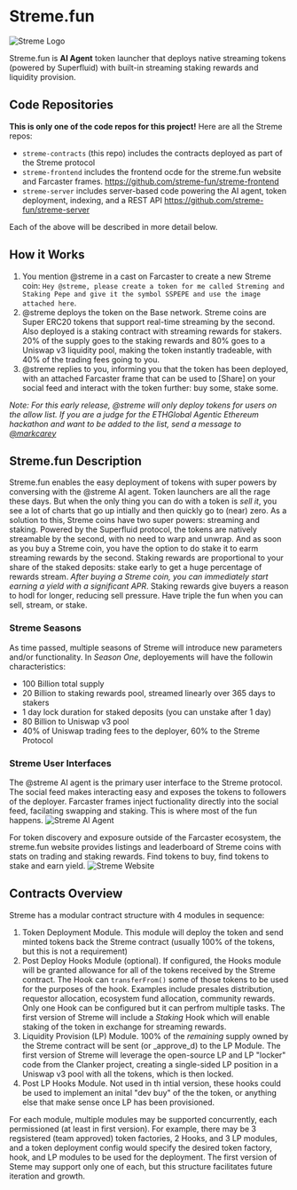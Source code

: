 # Streme.fun
![Streme Logo](https://api.streme.fun/images/streme-logo.png)

Streme.fun is **AI Agent** token launcher that deploys native streaming tokens (powered by Superfluid) with built-in streaming staking rewards and liquidity provision.

## Code Repositories
**This is only one of the code repos for this project!** Here are all the Streme repos:

- `streme-contracts` (this repo) includes the contracts deployed as part of the Streme protocol
- `streme-frontend` includes the frontend ocde for the streme.fun website and Farcaster frames. https://github.com/streme-fun/streme-frontend
- `streme-server` includes server-based code powering the AI agent, token deployment, indexing, and a REST API https://github.com/streme-fun/streme-server

Each of the above will be described in more detail below.

## How it Works
1. You mention @streme in a cast on Farcaster to create a new Streme coin: `Hey @streme, please create a token for me called Streming and Staking Pepe and give it the symbol SSPEPE and use the image attached here`.
2. @streme deploys the token on the Base network. Streme coins are Super ERC20 tokens that support real-time streaming by the second. Also deployed is a staking contract with streaming rewards for stakers. 20% of the supply goes to the staking rewards and 80% goes to a Uniswap v3 liquidity pool, making the token instantly tradeable, with 40% of the trading fees going to you.
3. @streme replies to you, informing you that the token has been deployed, with an attached Farcaster frame that can be used to [Share] on your social feed and interact with the token further: buy some, stake some.

_Note: For this early release, @streme will only deploy tokens for users on the allow list. If you are a judge for the ETHGlobal Agentic Ethereum hackathon and want to be added to the list, send a message to [@markcarey](https://warpcast.com/markcarey)_

## Streme.fun Description
Streme.fun enables the easy deployment of tokens with super powers by conversing with the @streme AI agent. Token launchers are all the rage these days. But when the only thing you can do with a token is _sell it_, you see a lot of charts that go up intially and then quickly go to (near) zero. As a solution to this, Streme coins have two super powers: streaming and staking. Powered by the Superfluid protocol, the tokens are natively streamable by the second, with no need to warp and unwrap. And as soon as you buy a Streme coin, you have the option to do stake it to earm streaming rewards by the second. Staking rewards are proportional to your share of the staked deposits: stake early to get a huge percentage of rewards stream. _After buying a Streme coin, you can immediately start earning a yield with a significant APR_. Staking rewards give buyers a reason to hodl for longer, reducing sell pressure. Have triple the fun when you can sell, stream, or stake.

### Streme Seasons
As time passed, multiple seasons of Streme will introduce new parameters and/or functionality. In *Season One*, deployements will have the followin characteristics:

- 100 Billion total supply
- 20 Billion to staking rewards pool, streamed linearly over 365 days to stakers
- 1 day lock duration for staked deposits (you can unstake after 1 day)
- 80 Billion to Uniswap v3 pool
- 40% of Uniswap trading fees to the deployer, 60% to the Streme Protocol

### Streme User Interfaces
The @streme AI agent is the primary user interface to the Streme protocol. The social feed makes interacting easy and exposes the tokens to followers of the deployer. Farcaster frames inject fuctionality directly into the social feed, facilating swapping and staking. This is where most of the fun happens.
![Streme AI Agent](https://api.streme.fun/images/streme-ai-example.png)

For token discovery and exposure outside of the Farcaster ecosystem, the streme.fun website provides listings and leaderboard of Streme coins with stats on trading and staking rewards. Find tokens to buy, find tokens to stake and earn yield.
![Streme Website](https://api.streme.fun/images/streme-homepage.gif)

## Contracts Overview

Streme has a modular contract structure with 4 modules in sequence:

1. Token Deployment Module. This module will deploy the token and send minted tokens back the Streme contract (usually 100% of the tokens, but this is not a requirement)
2. Post Deploy Hooks Module (optional). If configured, the Hooks module will be granted allowance for all of the tokens received by the Streme contract. The Hook can `transferFrom()` some of those tokens to be used for the purposes of the hook. Examples include presales distribution, requestor allocation, ecosystem fund allocation, community rewards. Only one Hook can be configured but it can perfrom multiple tasks. The first version of Streme will include a *Staking* Hook which will enable staking of the token in exchange for streaming rewards.
3. Liquidity Provision (LP) Module. 100% of the _remaining_ supply owned by the Streme contract will be sent (or _approve_d) to the LP Module. The first version of Streme will leverage the open-source LP and LP "locker" code from the Clanker project, creating a single-sided LP position in a Uniswap v3 pool with all the tokens, which is then locked.
4. Post LP Hooks Module. Not used in th intial version, these hooks could be used to implement an inital "dev buy" of the the token, or anything else that make sense once LP has been provisioned.

For each module, multiple modules may be supported concurrently, each permissioned (at least in first version). For example, there may be 3 regsistered (team approved) token factories, 2 Hooks, and 3 LP modules, and a token deployment config would specify the desired token factory, hook, and LP modules to be used for the deployment. The first version of Steme may support only one of each, but this structure facilitates future iteration and growth.